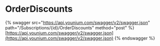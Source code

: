 # OrderDiscounts

{% swagger src="https://api.younium.com/swagger/v2/swagger.json" path="/Subscriptions/{id}/OrderDiscounts" method="post" %}
[https://api.younium.com/swagger/v2/swagger.json](https://api.younium.com/swagger/v2/swagger.json)
{% endswagger %}
